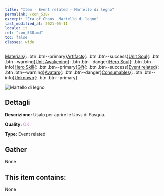 ```yaml
---
title: "Item - Event related - Martello di legno"
permalink: /con_538/
excerpt: "Era of Chaos  Martello di legno"
last_modified_at: 2021-05-11
locale: it
ref: "con_538.md"
toc: false
classes: wide
---
```

 [Materials](/ItemsIT/){: .btn .btn--primary}[Artifacts](/ItemsIT/Artifacts/){: .btn .btn--success}[Unit Soul](/ItemsIT/UnitSoul/){: .btn .btn--warning}[Unit Awakening](/ItemsIT/UnitAwakening/){: .btn .btn--danger}[Hero Soul](/ItemsIT/HeroSoul/){: .btn .btn--info}[Hero Skill](/ItemsIT/HeroSkill/){: .btn .btn--primary}[Gift](/ItemsIT/Gift/){: .btn .btn--success}[Event related](/ItemsIT/Events/){: .btn .btn--warning}[Avatars](/ItemsIT/Avatars/){: .btn .btn--danger}[Consumables](/ItemsIT/Consumables/){: .btn .btn--info}[Unknown](/ItemsIT/Unknown/){: .btn .btn--primary}

 ![Martello di legno](/images/t/i_10024.png)

## Dettagli
 **Descrizione:** Usalo per aprire le Uova di Pasqua.

 **Quality:** <span style="color: #DA70D6">OK</span>

 **Type:** Event related

## Gather

  None

## This item contains:

  None

